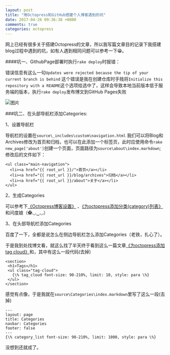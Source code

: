 ```yaml
---
layout: post
title: "用Octopress和GitHub搭建个人博客遇到的坑"
date: 2017-04-26 09:36:38 +0800
comments: true
categories: octopress
---
```

网上已经有很多关于搭建Octopress的文章，所以我写篇文章目的记录下我搭建blog过程中遇到的坑，如有人遇到相同问题可以参考一下😁。<!--more-->


####坑一、GithubPage部署时执行```rake deploy```时报错：

错误信息有这么一句```Updates were rejected because the tip of your current branch is behind```
这个错误是我在创建仓库时手贱将```Initialize this repository with a README```这个选项给选中了，这样会导致本地当前版本低于服务端的版本，执行```rake deploy```发布博文到GitHub Pages失败

 ![图片](https://haifengwei.github.io/images/Snip20170426_2.png)
 

###坑二、在头部导航栏添加Categories:
 
1、设置导航栏

导航栏的设置在```source\_includes\custom\navigation.html```
我们可以将Blog和Archives修改为首页和归档，也可以在此添加一个标签页，此时应使用命令```rake new_page['about']```创建一个页面，页面路径为```source\about\index.markdown```;
修改后的文件如下：

```
<ul class="main-navigation"> 
  <li><a href="{{ root_url }}/">首页</a></li> 
  <li><a href="{{ root_url }}/blog/archives">归档</a></li> 
  <li><a href="{{ root_url }}/about">关于</a></li> 
</ul>
```

2、生成Categories

可以参考下[《Octopress博客设置》](http://fwhyy.com/2013/05/octopress-blog-setting/) 、[《为octopress添加分类(category)列表》](http://codemacro.com/2012/07/18/add-category-list-to-octopress/)和问度娘（✿◡‿◡）
 
3、在头部导航栏添加Categories

百度了一下，全都是说怎么在侧边导航栏怎么添加Categories（老铁，扎心了）。

于是我到处找博文看，就这么找了半天终于看到这么一篇文章[《为octopress添加tag cloud》](http://codemacro.com/2012/07/18/add-tag-to-octopress/)和，其中有这么一段代码(去掉\)
 
 		
 ```
 <section>
  <h1>Tags</h1>
  <ul class="tag-cloud">
    {\% tag_cloud font-size: 90-210%, limit: 10, style: para \%}
  </ul>
</section>
 ```
 感觉有点像，于是我就在```source\Categories\index.markdown```里写了这么一段(去掉\)

```
---
layout: page
title: Categories
navbar: Categories
footer: false
---
{\% category_list font-size: 90-210%, limit: 1000, style: para \%}
```


没想到还就成了。
